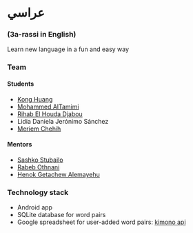 # عراسي
### (3a-rassi in English)

Learn new language in a fun and easy way

### Team

#### Students

- [Kong Huang](https://github.com/wheressswaldo)
- [Mohammed AlTamimi](https://github.com/trance03)
- [Rihab El Houda Djabou](https://github.com/rihabelhouda)
- Lidia Daniela Jerónimo Sánchez
- [Meriem Chehih](https://github.com/MeriemChehih)

#### Mentors

- [Sashko Stubailo](https://github.com/stubailo)
- [Rabeb Othnani](https://github.com/RabebOthmani)
- [Henok Getachew Alemayehu](https://github.com/henokgetachew)

### Technology stack

- Android app
- SQLite database for word pairs
- Google spreadsheet for user-added word pairs: [kimono api](https://www.kimonolabs.com/api/d5uktwtc?apikey=97f8fea63f458e384d7e1c819c72c67a)
